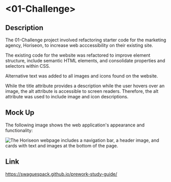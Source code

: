 # <01-Challenge>

## Description

The 01-Challenge project involved refactoring starter code for the marketing agency, Horiseon, to increase web acccessibility on their existing site.

The existing code for the website was refactored to improve element structure, include semantic HTML elements, and consolidate properties and selectors within CSS.

Alternative text was added to all images and icons found on the website.

While the title attribute provides a description while the user hovers over an image, the alt attribute is accessible to screen readers. Therefore, the alt attribute was used to include image and icon descriptions.

## Mock Up

The following image shows the web application's appearance and functionality:

![The Horiseon webpage includes a navigation bar, a header image, and cards with text and images at the bottom of the page.](./Assets/01-challenge.png)


## Link

https://swaguespack.github.io/prework-study-guide/

